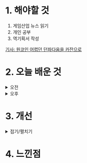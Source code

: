 
# 1. 해야할 것

1. 게임산업 뉴스 읽기 
2. 개인 공부  
3. 역기획서 작성

[기사: 원코인 어렵던 던파다움을 카잔으로](https://www.gamemeca.com/view.php?gid=1752359)

# 2. 오늘 배운 것

<details>
<summary>오전</summary>

## 오늘의 뉴스
### 어렵던 던파다움 카잔으로
![image](https://github.com/user-attachments/assets/46b554f2-d79b-41ae-b93a-97dbe8aef43e)

어렵고 파밍해서 게임스타일을 빌드할 수 있는 게임.\
디아블로 같은 파밍게임 시스템을 좋게 보고 있었기 때문에, 빌드를 통한 다양성 추구 및 아이템 파밍의 즐거움, 디아블로를 좋아하지 않아도 이런 류의 게임은 좋아했다.\
예를들면 워프레임 같은 루트슈터류 게임.\
이번 카잔도 내가 좋아하는 소울라이크류 전투를 추구하고 빌드의 다양성을 보장한다고하니 기대해도 좋을 것 같다.
****
</details>


<details>
<summary>오후</summary>

## 역기획서 작성
### 시스템 기획
![image](https://github.com/user-attachments/assets/595010f4-4852-4c57-a2f5-4551aadb0e10)

![image](https://github.com/user-attachments/assets/cc59b14d-b5f0-4c05-b163-f9f7687e444f)

![image](https://github.com/user-attachments/assets/e4c64fab-7ac4-487d-b680-0e0565f972c0)

![image](https://github.com/user-attachments/assets/3eb17275-8273-41d6-924a-8532fd0fd486)

![image](https://github.com/user-attachments/assets/daa06c43-3053-41c6-a0e7-d30b0c227f7b)

![image](https://github.com/user-attachments/assets/5b61e7ca-b2d9-43a1-adb8-5c3a38130e23)

![image](https://github.com/user-attachments/assets/e8801b30-768e-4a95-9e05-a59319a247f5)

</details>




# 3. 개선


<details>
<summary>접기/펼치기</summary>


</details>



# 4. 느낀점


